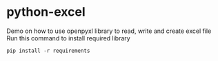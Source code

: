 # python-excel
Demo on how to use openpyxl library to read, write and create excel file
Run this command to install required library

`pip install -r requirements`
